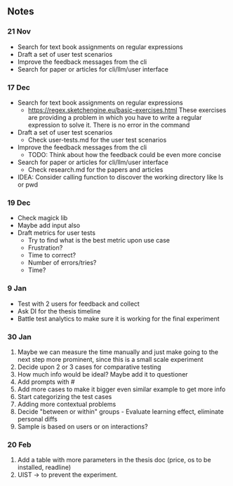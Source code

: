 ## Notes

### 21 Nov
- Search for text book assignments on regular expressions
- Draft a set of user test scenarios
- Improve the feedback messages from the cli
- Search for paper or articles for cli/llm/user interface

### 17 Dec

- Search for text book assignments on regular expressions
  - https://regex.sketchengine.eu/basic-exercises.html These exercises are providing a problem in which you have to write a regular expression to solve it. There is no error in the command
- Draft a set of user test scenarios
  - Check user-tests.md for the user test scenarios
- Improve the feedback messages from the cli
  - TODO: Think about how the feedback could be even more concise
- Search for paper or articles for cli/llm/user interface
  - Check research.md for the papers and articles
- IDEA: Consider calling function to discover the working directory like ls or pwd

### 19 Dec
- Check magick lib
- Maybe add input also
- Draft metrics for user tests
  - Try to find what is the best metric upon use case
  - Frustration?
  - Time to correct?
  - Number of errors/tries?
  - Time?

### 9 Jan
- Test with 2 users for feedback and collect
- Ask DI for the thesis timeline
- Battle test analytics to make sure it is working for the final experiment

### 30 Jan
1. Maybe we can measure the time manually and just make going to the next step more prominent, since this is a small scale experiment
2. Decide upon 2 or 3 cases for comparative testing
3. How much info would be ideal? Maybe add it to questioner
4. Add prompts with #
5. Add more cases to make it bigger even similar example to get more info
6. Start categorizing the test cases
7. Adding more contextual problems
8. Decide "between or within" groups - Evaluate learning effect, eliminate personal diffs
9. Sample is based on users or on interactions?

### 20 Feb
1. Add a table with more parameters in the thesis doc (price, os to be installed, readline)
2. UIST -> to prevent the experiment.



